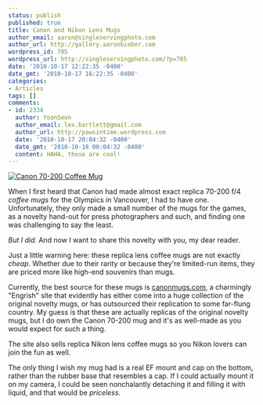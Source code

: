 ```yaml
---
status: publish
published: true
title: Canon and Nikon Lens Mugs
author_email: aaron@singleservingphoto.com
author_url: http://gallery.aaronbieber.com
wordpress_id: 785
wordpress_url: http://singleservingphoto.com/?p=785
date: '2010-10-17 12:22:35 -0400'
date_gmt: '2010-10-17 16:22:35 -0400'
categories:
- Articles
tags: []
comments:
- id: 2334
  author: YoonSeon
  author_email: lex.bartlett@gmail.com
  author_url: http://pawsintime.wordpress.com
  date: '2010-10-17 20:04:32 -0400'
  date_gmt: '2010-10-18 00:04:32 -0400'
  content: HAHA, those are cool!
---
```

[![](/wp-content/uploads/2010/10/Pre_Order_1_X_Ca_4b9a382b666ea-263x300.jpg "Canon 70-200 Coffee Mug")](http://www.canonmugs.com)

When I first heard that Canon had made almost exact replica 70-200 f/4
_coffee mugs_ for the Olympics in Vancouver, I had to have one.
Unfortunately, they only made a small number of the mugs for the games,
as a novelty hand-out for press photographers and such, and finding one
was challenging to say the least.

*But I did.* And now I want to share this novelty with you, my dear
reader.

Just a little warning here: these replica lens coffee mugs are not
exactly _cheap_. Whether due to their rarity or because they're
limited-run items, they are priced more like high-end souvenirs than
mugs.

Currently, the best source for these mugs is
[canonmugs.com](http://www.canonmugs.com), a charmingly "Engrish" site
that evidently has either come into a huge collection of the original
novelty mugs, or has outsourced their replication to some far-flung
country. My guess is that these are actually replicas of the original
novelty mugs, but I do own the Canon 70-200 mug and it's as well-made as
you would expect for such a thing.

The site also sells replica Nikon lens coffee mugs so you Nikon lovers
can join the fun as well.

The only thing I wish my mug had is a real EF mount and cap on the
bottom, rather than the rubber base that resembles a cap. If I could
actually mount it on my camera, I could be seen nonchalantly detaching
it and filling it with liquid, and that would be _priceless_.
